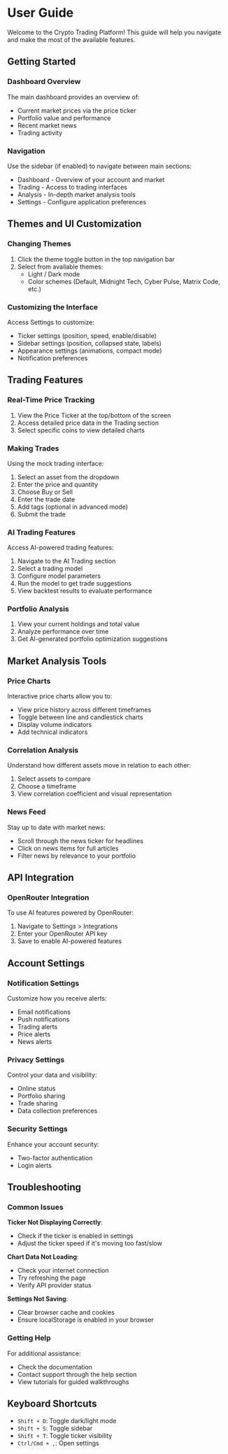 
# User Guide

Welcome to the Crypto Trading Platform! This guide will help you navigate and make the most of the available features.

## Getting Started

### Dashboard Overview

The main dashboard provides an overview of:

- Current market prices via the price ticker
- Portfolio value and performance
- Recent market news
- Trading activity

### Navigation

Use the sidebar (if enabled) to navigate between main sections:
- Dashboard - Overview of your account and market
- Trading - Access to trading interfaces
- Analysis - In-depth market analysis tools
- Settings - Configure application preferences

## Themes and UI Customization

### Changing Themes

1. Click the theme toggle button in the top navigation bar
2. Select from available themes:
   - Light / Dark mode
   - Color schemes (Default, Midnight Tech, Cyber Pulse, Matrix Code, etc.)

### Customizing the Interface

Access Settings to customize:
- Ticker settings (position, speed, enable/disable)
- Sidebar settings (position, collapsed state, labels)
- Appearance settings (animations, compact mode)
- Notification preferences

## Trading Features

### Real-Time Price Tracking

1. View the Price Ticker at the top/bottom of the screen
2. Access detailed price data in the Trading section
3. Select specific coins to view detailed charts

### Making Trades

Using the mock trading interface:
1. Select an asset from the dropdown
2. Enter the price and quantity
3. Choose Buy or Sell
4. Enter the trade date
5. Add tags (optional in advanced mode)
6. Submit the trade

### AI Trading Features

Access AI-powered trading features:
1. Navigate to the AI Trading section
2. Select a trading model
3. Configure model parameters
4. Run the model to get trade suggestions
5. View backtest results to evaluate performance

### Portfolio Analysis

1. View your current holdings and total value
2. Analyze performance over time
3. Get AI-generated portfolio optimization suggestions

## Market Analysis Tools

### Price Charts

Interactive price charts allow you to:
- View price history across different timeframes
- Toggle between line and candlestick charts
- Display volume indicators
- Add technical indicators

### Correlation Analysis

Understand how different assets move in relation to each other:
1. Select assets to compare
2. Choose a timeframe
3. View correlation coefficient and visual representation

### News Feed

Stay up to date with market news:
- Scroll through the news ticker for headlines
- Click on news items for full articles
- Filter news by relevance to your portfolio

## API Integration

### OpenRouter Integration

To use AI features powered by OpenRouter:
1. Navigate to Settings > Integrations
2. Enter your OpenRouter API key
3. Save to enable AI-powered features

## Account Settings

### Notification Settings

Customize how you receive alerts:
- Email notifications
- Push notifications
- Trading alerts
- Price alerts
- News alerts

### Privacy Settings

Control your data and visibility:
- Online status
- Portfolio sharing
- Trade sharing
- Data collection preferences

### Security Settings

Enhance your account security:
- Two-factor authentication
- Login alerts

## Troubleshooting

### Common Issues

**Ticker Not Displaying Correctly**:
- Check if the ticker is enabled in settings
- Adjust the ticker speed if it's moving too fast/slow

**Chart Data Not Loading**:
- Check your internet connection
- Try refreshing the page
- Verify API provider status

**Settings Not Saving**:
- Clear browser cache and cookies
- Ensure localStorage is enabled in your browser

### Getting Help

For additional assistance:
- Check the documentation
- Contact support through the help section
- View tutorials for guided walkthroughs

## Keyboard Shortcuts

- `Shift + D`: Toggle dark/light mode
- `Shift + S`: Toggle sidebar
- `Shift + T`: Toggle ticker visibility
- `Ctrl/Cmd + ,`: Open settings
